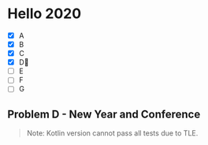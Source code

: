 # Hello 2020

- [x] A
- [x] B
- [x] C
- [x] D:bookmark_tabs:
- [ ] E
- [ ] F
- [ ] G

## Problem D - New Year and Conference

> Note: Kotlin version cannot pass all tests due to TLE.